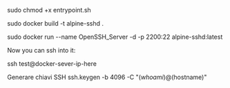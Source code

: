 
sudo chmod +x entrypoint.sh

sudo docker build -t alpine-sshd .

sudo docker run --name OpenSSH_Server -d -p 2200:22 alpine-sshd:latest


Now you can ssh into it:

ssh test@docker-sever-ip-here


Generare chiavi SSH
 ssh.keygen -b 4096 -C "$(whoami)@$(hostname)"

 
